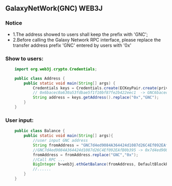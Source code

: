 ## GalaxyNetWork(GNC) WEB3J

### Notice
* 1.The address showed to users shall keep the prefix with 'GNC';
* 2.Before calling the Galaxy Network RPC interface, please replace the transfer address prefix 'GNC' entered by users with '0x'

### Show to users:
```java
    import org.web3j.crypto.Credentials;

    public class Address {
        public static void main(String[] args) {
            Credentials keys = Credentials.create(ECKeyPair.create(privateKeyInDec));
            // 0x6bacec0a630a53fdbae5f1f10bf87fe2b422eec1  -> GNC6bacec0a630a53fdbae5f1f10bf87fe2b422eec1
            String address = keys.getAddress().replace("0x","GNC");
        }
    }
```

### User input:
```java
    public class Balance {
        public static void main(String[] args){
            //user input GNC address
            String fromAddress = "GNC7d4ed9084A364424d1087d26C4Ef092EAfB0b395";
            //GNC7d4ed9084A364424d1087d26C4Ef092EAfB0b395 -> 0x7d4ed9084A364424d1087d26C4Ef092EAfB0b395
            fromAddress = fromAddress.replace("GNC","0x");
            //Call RPC ...
            BigInteger b=web3j.ethGetBalance(fromAddress, DefaultBlockParameterName.LATEST).send().getBalance();
            //......
        }
    }
 
```